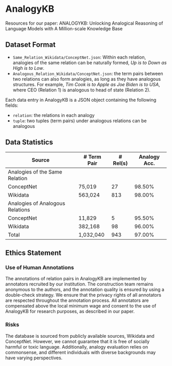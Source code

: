 # AnalogyKB

Resources for our paper: ANALOGYKB: Unlocking Analogical Reasoning of Language Models with A Million-scale Knowledge Base

## Dataset Format

- `Same_Relation_Wikidata/ConceptNet.json`: Within each relation, analogies of the same relation can be naturally formed, *Up is to Down as High is to Low*.
- `Analogous_Relation_Wikidata/ConceptNet.json`: the term pairs between two relations can also form analogies, as long as they have analogous structures.
For example, *Tim Cook is to Apple as Joe Biden is to USA*, where CEO (Relation 1) is analogous to head of state (Relation 2).

Each data entry in AnalogyKB is a JSON object containing the following fields:

- `relation`: the relations in each analogy
- `tuple`: two tuples (term pairs) under analogous relations can be analogous

## Data Statistics
| Source     | \# Term Pair | \# Rel(s) | Analogy Acc. |
|------------|--------------|-----------|--------------|
| Analogies of the Same Relation | | | |
| ConceptNet | 75,019 | 27 | 98.50\% |
| Wikidata | 563,024 | 813 | 98.00\% |
| Analogies of Analogous Relations | | | |
| ConceptNet | 11,829 | 5 | 95.50\% |
| Wikidata | 382,168 | 98 | 96.00\% |
| Total | 1,032,040 | 943 | 97.00\% |

## Ethics Statement
### Use of Human Annotations
The annotations of relation pairs in AnalogyKB are implemented by annotators recruited by our institution.
The construction team remains anonymous to the authors, and the annotation quality is ensured by using a double-check strategy.
We ensure that the privacy rights of all annotators are respected throughout the annotation process. All annotators are compensated above the local minimum wage and consent to the use of AnalogyKB for research purposes, as described in our paper.


### Risks
The database is sourced from publicly available sources, Wikidata and ConceptNet. 
However, we cannot guarantee that it is free of socially harmful or toxic language. 
Additionally, analogy evaluation relies on commonsense, and different individuals with diverse backgrounds may have varying perspectives.


